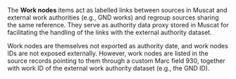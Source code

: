 The **Work nodes** items act as labelled links between sources in Muscat and external work authorities (e.g., GND works) and regroup sources sharing the same reference. They serve as authority data proxy stored in Muscat for facilitating the handling of the links with the external authority dataset.

Work nodes are themselves not exported as authority date, and work nodes IDs are not exposed externally. However, work nodes are listed in the source records pointing to them through a custom Marc field 930, together with work ID of the external work authority dataset (e.g., the GND ID).